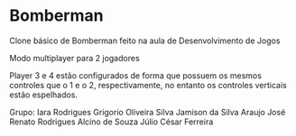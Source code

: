 # Bomberman
Clone básico de Bomberman feito na aula de Desenvolvimento de Jogos 

Modo multiplayer para 2 jogadores

Player 3 e 4 estão configurados de forma que possuem os mesmos controles que o 1 e o 2, respectivamente, no entanto os controles verticais estão espelhados.

Grupo: 
Iara Rodrigues Grigorio Oliveira Silva
Jamison da Silva Araujo
José Renato Rodrigues Alcino de Souza
Júlio César Ferreira
